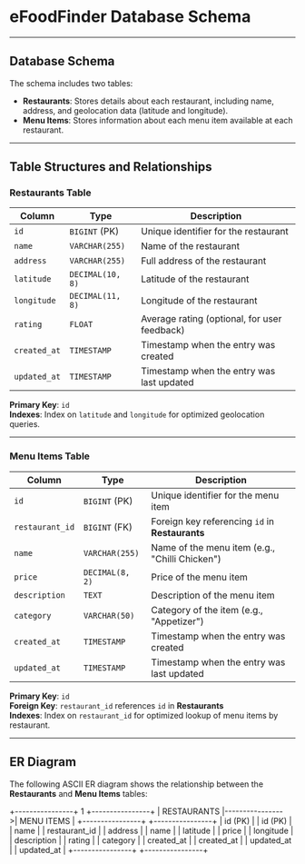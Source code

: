 

# eFoodFinder Database Schema


---

## Database Schema

The schema includes two tables:

- **Restaurants**: Stores details about each restaurant, including name, address, and geolocation data (latitude and longitude).
- **Menu Items**: Stores information about each menu item available at each restaurant.

---

## Table Structures and Relationships

### Restaurants Table

| Column       | Type             | Description                                      |
|--------------|------------------|--------------------------------------------------|
| `id`         | `BIGINT` (PK)    | Unique identifier for the restaurant             |
| `name`       | `VARCHAR(255)`   | Name of the restaurant                           |
| `address`    | `VARCHAR(255)`   | Full address of the restaurant                   |
| `latitude`   | `DECIMAL(10, 8)` | Latitude of the restaurant                       |
| `longitude`  | `DECIMAL(11, 8)` | Longitude of the restaurant                      |
| `rating`     | `FLOAT`          | Average rating (optional, for user feedback)     |
| `created_at` | `TIMESTAMP`      | Timestamp when the entry was created             |
| `updated_at` | `TIMESTAMP`      | Timestamp when the entry was last updated        |

**Primary Key**: `id`  
**Indexes**: Index on `latitude` and `longitude` for optimized geolocation queries.

---

### Menu Items Table

| Column          | Type              | Description                                      |
|-----------------|-------------------|--------------------------------------------------|
| `id`            | `BIGINT` (PK)     | Unique identifier for the menu item              |
| `restaurant_id` | `BIGINT` (FK)     | Foreign key referencing `id` in **Restaurants**  |
| `name`          | `VARCHAR(255)`    | Name of the menu item (e.g., "Chilli Chicken")   |
| `price`         | `DECIMAL(8, 2)`   | Price of the menu item                           |
| `description`   | `TEXT`            | Description of the menu item                     |
| `category`      | `VARCHAR(50)`     | Category of the item (e.g., "Appetizer")         |
| `created_at`    | `TIMESTAMP`       | Timestamp when the entry was created             |
| `updated_at`    | `TIMESTAMP`       | Timestamp when the entry was last updated        |

**Primary Key**: `id`  
**Foreign Key**: `restaurant_id` references `id` in **Restaurants**  
**Indexes**: Index on `restaurant_id` for optimized lookup of menu items by restaurant.

---

## ER Diagram

The following ASCII ER diagram shows the relationship between the **Restaurants** and **Menu Items** tables:


+----------------+        1        +----------------+
|   RESTAURANTS  |---------------->|   MENU ITEMS   |
+----------------+                 +----------------+
| id (PK)        |                 | id (PK)        |
| name           |                 | restaurant_id  |
| address        |                 | name           |
| latitude       |                 | price          |
| longitude      |                 | description    |
| rating         |                 | category       |
| created_at     |                 | created_at     |
| updated_at     |                 | updated_at     |
+----------------+                 +----------------+
```

